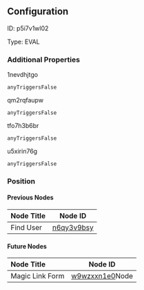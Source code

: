 # 
## Configuration
ID:  p5i7v1wl02

Type: EVAL 







### Additional Properties
1nevdhjtgo
```string 
anyTriggersFalse
```


qm2rqfaupw
```string 
anyTriggersFalse
```


tfo7h3b6br
```string 
anyTriggersFalse
```


u5xirin76g
```string 
anyTriggersFalse
```





### Position

#### Previous Nodes
| Node Title | Node ID |
| :------------- | ------------ |
| Find User | [n6qy3v9bsy](./n6qy3v9bsy.md) | 
 
 #### Future Nodes
| Node Title | Node ID |
| :------------- | ------------ |
| Magic Link Form |[w9wzxxn1e0](./w9wzxxn1e0.md)Node |[u5xirin76g](./u5xirin76g.md) | 